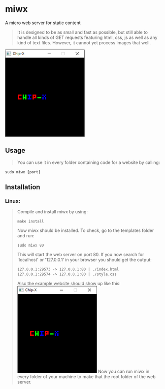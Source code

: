 # miwx
A micro web server for static content

> It is designed to be as small and fast as possible, but still able to handle all kinds of GET requests featuring html, css, js as well as any kind of text files. However, it cannot yet process images that well.

![Alt Text](https://github.com/Flederossi/chip-x/blob/main/img/logo.png)

## Usage
> You can use it in every folder containing code for a website by calling:
```
sudo miwx [port]
```

## Installation
### Linux:
> Compile and install miwx by using:
> ```
> make install
> ```
> Now miwx should be installed. To check, go to the templates folder and run:
> ```
> sudo miwx 80
> ```
> This will start the web server on port 80. If you now search for 'localhost' or '127.0.0.1' in your browser you should get the output:
> ```
> 127.0.0.1:29573 -> 127.0.0.1:80 | ./index.html
> 127.0.0.1:29574 -> 127.0.0.1:80 | ./style.css
> ```
> Also the example website should show up like this:
> ![Alt Text](https://github.com/Flederossi/chip-x/blob/main/img/logo.png)
> Now you can run miwx in every folder of your machine to make that the root folder of the web server.
